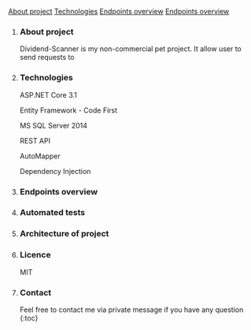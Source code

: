 [About project](http://github.com/mjxxx1/Dividend-Scanner/blob/master/README.md#about-project)
[Technologies](http://github.com/mjxxx1/Dividend-Scanner/blob/master/README.md#technologies)
[Endpoints overview](http://github.com/mjxxx1/Dividend-Scanner/blob/master/README.md#endpoints-overview)
[Endpoints overview](http://github.com/mjxxx1/Dividend-Scanner/blob/master/README.md#contact)

1. ### About project

   Dividend-Scanner is my non-commercial pet project. It allow user to send requests to 

2. ### Technologies

   ASP.NET Core 3.1

   Entity Framework - Code First

   MS SQL Server 2014

   REST API

   AutoMapper

   Dependency Injection

3. ### Endpoints overview

4. ### Automated tests

5. ### Architecture of project

6. ### Licence

   MIT

7. ### Contact

   Feel free to contact me via private message if you have any question
   {:toc}

